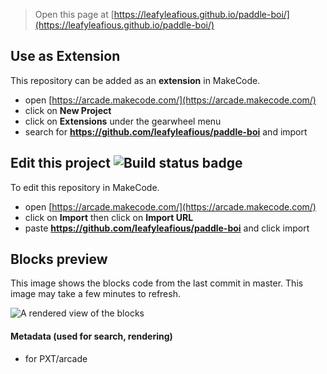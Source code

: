  


> Open this page at [https://leafyleafious.github.io/paddle-boi/](https://leafyleafious.github.io/paddle-boi/)

## Use as Extension

This repository can be added as an **extension** in MakeCode.

* open [https://arcade.makecode.com/](https://arcade.makecode.com/)
* click on **New Project**
* click on **Extensions** under the gearwheel menu
* search for **https://github.com/leafyleafious/paddle-boi** and import

## Edit this project ![Build status badge](https://github.com/leafyleafious/paddle-boi/workflows/MakeCode/badge.svg)

To edit this repository in MakeCode.

* open [https://arcade.makecode.com/](https://arcade.makecode.com/)
* click on **Import** then click on **Import URL**
* paste **https://github.com/leafyleafious/paddle-boi** and click import

## Blocks preview

This image shows the blocks code from the last commit in master.
This image may take a few minutes to refresh.

![A rendered view of the blocks](https://github.com/leafyleafious/paddle-boi/raw/master/.github/makecode/blocks.png)

#### Metadata (used for search, rendering)

* for PXT/arcade
<script src="https://makecode.com/gh-pages-embed.js"></script><script>makeCodeRender("{{ site.makecode.home_url }}", "{{ site.github.owner_name }}/{{ site.github.repository_name }}");</script>
